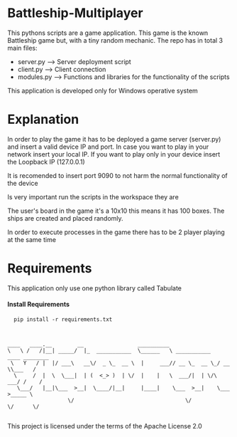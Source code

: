 
# Battleship-Multiplayer

This pythons scripts are a game application. This game is the known Battleship game
but, with a tiny random mechanic. The repo has in total 3 main files:

- server.py --> Server deployment script
- client.py --> Client connection
- modules.py --> Functions and libraries for the functionality of the scripts

This application is developed only for Windows operative system

# Explanation

In order to play the game it has to be deployed a game server (server.py) and
insert a valid device IP and port. In case you want to play in your network
insert your local IP. If you want to play only in your device insert the Loopback IP
(127.0.0.1)

It is recomended to insert port 9090 to not harm the normal functionality of the device

Is very important run the scripts in the workspace they are

The user's board in the game it's a 10x10 this means it has 100 boxes. The ships are created and placed
randomly. 

In order to execute processes in the game there has to be 2 player playing at the same time
# Requirements

This application only use one python library called Tabulate

#### Install Requirements

```
  pip install -r requirements.txt
```
```


____   ____.__        __                 __________                             
\   \ /   /|__| _____/  |_  ___________  \______   \ ___________   ____ ________
 \   Y   / |  |/ ___\   __\/  _ \_  __ \  |     ___// __ \_  __ \_/ __ \\___   /
  \     /  |  \  \___|  | (  <_> )  | \/  |    |   \  ___/|  | \/\  ___/ /    / 
   \___/   |__|\___  >__|  \____/|__|     |____|    \___  >__|    \___  >_____ \
                   \/                                   \/            \/      \/


```
This project is licensed under the terms of the Apache License 2.0